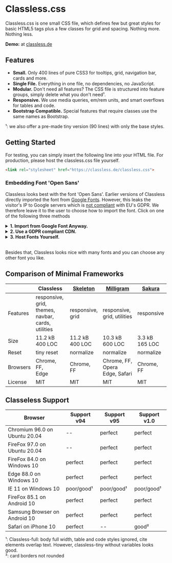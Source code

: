 # Classless.css

Classless.css is one small CSS file, which defines few but great styles for basic HTML5 tags plus a few classes for grid and spacing. Nothing more. Nothing less.

**Demo:** at [classless.de](http://classless.de)



## Features

* **Small.** Only 400 lines of pure CSS3 for tooltips, grid, navigation bar, cards and more.
* **Single File.** Everything in one file, no dependencies, no JavaScript.
* **Modular.** Don't need all features? The CSS file is structured into feature groups, simply delete what you don't need¹.
* **Responsive.** We use media queries, em/rem units, and smart overflows for tables and code.
* **Bootstrap Compatible.** Special features that require classes use the same names as Bootstrap.

¹: we also offer a pre-made tiny version (90 lines) with only the base styles.


## Getting Started

For testing, you can simply insert the following line into your HTML file. For production, please host the classless.css file yourself.
    
```html
<link rel="stylesheet" href="https://classless.de/classless.css">
```


### Embedding Font 'Open Sans'
Classless looks best with the font 'Open Sans'. Earlier versions of Classless directly imported the font from [Google Fonts](https://fonts.google.com/specimen/Open+Sans). However, this leaks the visitor's IP to Google servers which is [not compliant](https://www.theregister.com/2022/01/31/website_fine_google_fonts_gdpr/) with EU's GDPR. We therefore leave it to the user to choose how to import the font. Click on one of the following three methods


<details>
  <summary><strong>1. Import from Google Font Anyway.</strong></summary>

Add the following line to Classless.css:

```css
@import url('https://fonts.googleapis.com/css?family=Open+Sans:300,400');
```

In order to be compliant with GDPR, you need to ask for the visitor's consent.

</details>



<details>
  <summary><strong>2. Use a GDPR compliant CDN.</strong></summary>

Instead of using Google, you could import the font from a CDN that is GDPR compliant. Candidates (no guarantee) are

#### CDN Fonts
Offers the fonts but no idea where this service is hosted or how it processes IP addresses.

```css
@import url('http://fonts.cdnfonts.com/css/open-sans');
```



#### Unpkg
[Unpkg](https://unpkg.com/) hosts files of NPM packages, including `fontsource`.
They also have an [open issue](https://github.com/mjackson/unpkg/issues/294) regarding GDPR compliance, but as of 2022 there is no statement. Since the CSS files are written for local access (relative paths), you need to add the following font definitions.

```css
@font-face {
  font-family: 'Open Sans';
  font-style: normal;
  font-display: swap;
  font-weight: 400;
  src: url('https://unpkg.com/@fontsource/open-sans@4.5.8/files/open-sans-all-400-normal.woff') format('woff');
}

@font-face {
  font-family: 'Open Sans';
  font-style: normal;
  font-display: swap;
  font-weight: 700;
  src: url('https://unpkg.com/@fontsource/open-sans@4.5.8/files/open-sans-all-400-normal.woff') format('woff');
}

@font-face {
  font-family: 'Open Sans';
  font-style: italic;
  font-display: swap;
  font-weight: 400;
  src: url('https://unpkg.com/@fontsource/open-sans@4.5.8/files/open-sans-all-400-italic.woff') format('woff');
}
```



</details>



<details>
  <summary><strong>3. Host Fonts Yourself.</strong></summary>

#### Add Manually
The following project offers a step-by-step explanation for hosting Google fonts on your own server:

https://google-webfonts-helper.herokuapp.com/fonts/open-sans?subsets=latin


#### Using NPM

Install fontsource and add `@import '@fontsource/open-sans';` to classless.css

```bash
npm install @fontsource/open-sans
echo -e "\n@import '@fontsource/open-sans';\n" >> classless.css
```



</details>&nbsp;



Besides that, Classless looks nice with many fonts and you can choose any other font you like.



## Comparison of Minimal Frameworks

<table>
  <thead>
    <tr>
      <th></th>      
      <th>Classless</th>      
      <th><a href="http://getskeleton.com/">Skeleton</a></th>
      <th><a href="https://milligram.io/">Milligram</a></th>
      <th><a href="https://oxal.org/projects/sakura/">Sakura</a></th>
    </tr>
  </thead>
  <tbody>
    <tr>
      <td>Features</td>      
      <td>responsive, grid,<br>themes, navbar,<br>cards, utilities</td>      
      <td>responsive,<br>grid</td>      
      <td>responsive,<br>grid, utilities</td>
      <td>responsive</td>
    </tr>
    <tr>
      <td data-tooltip="Size of the readable, non-minified code (these tiny libs don't need minimizers)">Size</td>      
      <td>11.2 kB<br>400 LOC</td>      
      <td>11.2 kB<br>400 LOC</td>      
      <td>10.3 kB<br>600 LOC</td>
      <td>3.3 kB <br>165 LOC</td>
    </tr>
    <tr>
      <td>Reset</td>      
      <td>tiny reset</td>      
      <td>normalize</td>      
      <td>normalize</td>
      <td>normalize</td>
    </tr>
    <tr>
      <td>Browsers</td>      
      <td>Chrome, FF,<br>Edge</td>      
      <td>Chrome, FF</td>      
      <td>Chrome, FF, Opera<br> Edge, Safari</td>      
      <td>Chrome, FF</td>
    </tr>
    <tr>
      <td>License</td>      
      <td>MIT</td>      
      <td>MIT</td>      
      <td>MIT</td>      
      <td>MIT</td>      
    </tr>          
  </tbody>
</table>


## Classeless Support


| Browser                       | Support v94 | Support v95 | Support v1.0 | 
|-------------------------------|-------------|-------------|--------------|
| Chromium 96.0 on Ubuntu 20.04 | --          | perfect     | perfect      |
| FireFox 97.0  on Ubuntu 20.04 | --          | perfect     | perfect      |
| FireFox 84.0  on Windows 10   | perfect     | perfect     | perfect      |
| Edge 88.0 on Windows 10       | perfect     | perfect     | perfect      |
| IE 11 on Windows 10           | poor/good¹  | poor/good¹  | poor/good¹   |
| FireFox 85.1 on Android 10    | perfect     | perfect     | perfect      |
| Samsung Browser on Android 10 | perfect     | perfect     | perfect      |
| Safari on iPhone 10           | perfect     | --          | good²        |


¹: Classless-full: body full width, table and code styles ignored, cite elements overlap text. However, classless-tiny without variables looks good.<br>
²: card borders not rounded

